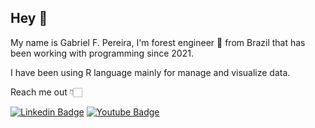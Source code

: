  ## Hey 👋

 My name is Gabriel F. Pereira, I'm forest engineer 🌱 from Brazil that has been working with programming since 2021.

 I have been using R language mainly for manage and visualize data. 

Reach me out  👇🏻

[![Linkedin Badge](https://img.shields.io/badge/-LinkedIn-blue?style=flat-square&logo=Linkedin&logoColor=white&link=https://www.linkedin.com/in/gabriel-de-freitas-pereira-925260205)](https://www.linkedin.com/in/gabriel-de-freitas-pereira-925260205) [![Youtube Badge](https://img.shields.io/badge/-Youtube-FF0000?style=flat-square&labelColor=FF0000&logo=youtube&logoColor=white&link=https://www.youtube.com/channel/UCRhKK6VrISnIWPJjYxBPKnA/videos)](https://www.youtube.com/channel/UCw3sS4v18RQ4Q7QxacQf7JQ)
